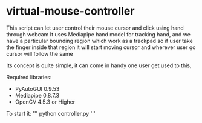 # virtual-mouse-controller
This script can let user control their mouse cursor and click using hand through webcam
It uses Mediapipe hand model for tracking hand, and we have a particular bounding region which work as a trackpad  so if user take the finger inside that region it will start moving cursor and wherever user go cursor will follow the same 

Its concept is quite simple,  it can come in handy one user get used to this, 

Required libraries:

* PyAutoGUI 0.9.53
* Mediapipe 0.8.7.3
* OpenCV 4.5.3 or Higher

To start it:
'''
python controller.py
'''
